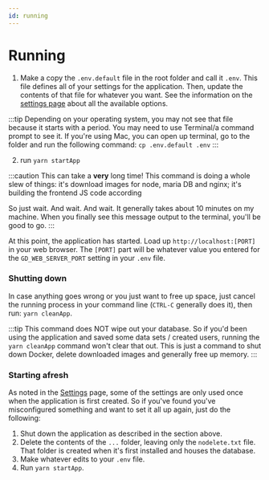 ```yaml
---
id: running
---
```


# Running

1. Make a copy the `.env.default` file in the root folder and call it `.env`. This file defines all of your settings
for the application. Then, update the contents of that file for whatever you want. See the information on the 
[settings page](./settings) about all the available options.  

:::tip
Depending on your operating system, you may not see that file because it starts with a period. You may need to use 
Terminal/a command prompt to see it. If you're using Mac, you can open up terminal, go to the folder and run the
following command: `cp .env.default .env`
:::
 
2. run `yarn startApp`

:::caution
This can take a **very** long time! This command is doing a whole slew of things: it's download images for node,
maria DB and nginx; it's building the frontend JS code according 

So just wait. And wait. And wait. It generally takes about 10 minutes on my machine. When you finally see this 
message output to the terminal, you'll be good to go.
::: 

At this point, the application has started. Load up `http://localhost:[PORT]` in your web
browser. The `[PORT]` part will be whatever value you entered for the `GD_WEB_SERVER_PORT` setting
in your `.env` file.

### Shutting down 

In case anything goes wrong or you just want to free up space, just cancel the running process in your command line
(`CTRL-C` generally does it), then run: `yarn cleanApp`. 

:::tip
This command does NOT wipe out your database. So if you'd been using the application and saved some data sets / created
users, running the `yarn cleanApp` command won't clear that out. This is just a command to shut down Docker, delete 
downloaded images and generally free up memory.
:::

### Starting afresh

As noted in the [Settings](./settings) page, some of the settings are only used once when the application is first
created. So if you've found you've misconfigured something and want to set it all up again, just do the following:

1. Shut down the application as described in the section above. 
2. Delete the contents of the `...` folder, leaving only the `nodelete.txt` file. That folder is created when it's first
installed and houses the database. 
3. Make whatever edits to your `.env` file.
4. Run `yarn startApp`.



